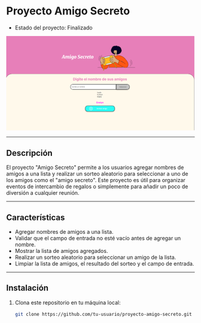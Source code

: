<h1>Proyecto Amigo Secreto</h1>

- Estado del proyecto: Finalizado

![Texto alternativo](https://github.com/Iveth141102/TF/blob/main/img/img.marzo.png?raw=true)


---

<h2>Descripción</h2>
El proyecto "Amigo Secreto" permite a los usuarios agregar nombres de amigos a una lista y realizar un sorteo aleatorio para seleccionar a uno de los amigos como el "amigo secreto". Este proyecto es útil para organizar eventos de intercambio de regalos o simplemente para añadir un poco de diversión a cualquier reunión.

---

## Características
- Agregar nombres de amigos a una lista.
- Validar que el campo de entrada no esté vacío antes de agregar un nombre.
- Mostrar la lista de amigos agregados.
- Realizar un sorteo aleatorio para seleccionar un amigo de la lista.
- Limpiar la lista de amigos, el resultado del sorteo y el campo de entrada.

---

## Instalación
1. Clona este repositorio en tu máquina local:
   ```bash
   git clone https://github.com/tu-usuario/proyecto-amigo-secreto.git
